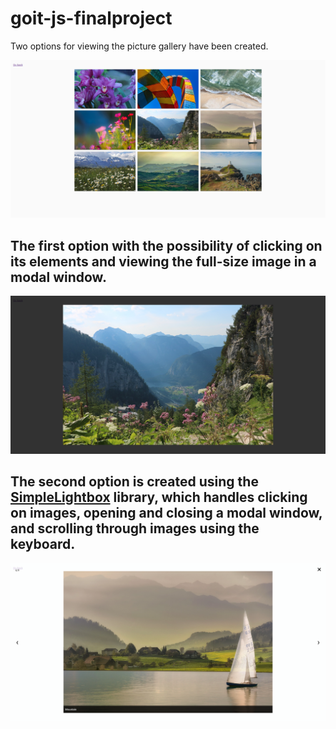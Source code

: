 # goit-js-finalproject

Two options for viewing the picture gallery have been created.

![Main Page](./assets/main.png)

## The first option with the possibility of clicking on its elements and viewing the full-size image in a modal window.

![Main Page](./assets/modal.png)

## The second option is created using the [SimpleLightbox](https://simplelightbox.com/) library, which handles clicking on images, opening and closing a modal window, and scrolling through images using the keyboard.

![Main Page](./assets/modal-library.png)

